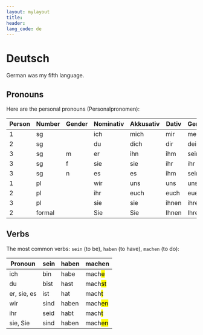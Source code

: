 ```yaml
---
layout: mylayout
title:
header:
lang_code: de
---
```


# Deutsch

German was my fifth language.

## Pronouns
Here are the personal pronouns (Personalpronomen):

| Person | Number | Gender | Nominativ | Akkusativ | Dativ | Genitiv |
|--------|--------|--------|-----------|-----------|-------|---------|
|      1 | sg     |        | ich       | mich      | mir   | mein    |
|      2 | sg     |        | du        | dich      | dir   | dein    |
|      3 | sg     | m      | er        | ihn       | ihm   | sein    |
|      3 | sg     | f      | sie       | sie       | ihr   | ihr     |
|      3 | sg     | n      | es        | es        | ihm   | sein    |
|      1 | pl     |        | wir       | uns       | uns   | unser   |
|      2 | pl     |        | ihr       | euch      | euch  | euer    |
|      3 | pl     |        | sie       | sie       | ihnen | ihrer   |
|      2 | formal |        | Sie       | Sie       | Ihnen | Ihrer   |

## Verbs
The most common verbs: `sein` (to be), `haben` (to have), `machen` (to do):

| Pronoun     | sein | haben | machen |
|-------------|------|-------|--------|
| ich         | bin  | habe  | mach<mark>e</mark>  |
| du          | bist | hast  | mach<mark>st</mark> |
| er, sie, es | ist  | hat   | mach<mark>t</mark>  |
| wir         | sind | haben | mach<mark>en</mark> |
| ihr         | seid | habt  | mach<mark>t</mark>  |
| sie, Sie    | sind | haben | mach<mark>en</mark> |